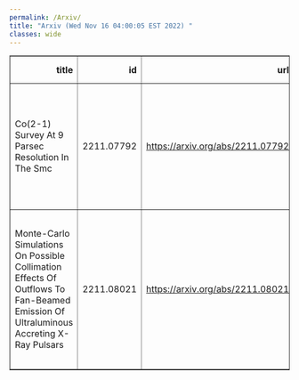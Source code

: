 ```yaml
---
permalink: /Arxiv/
title: "Arxiv (Wed Nov 16 04:00:05 EST 2022) "
classes: wide
---
```

<table border="1" class="dataframe">
  <thead>
    <tr style="text-align: right;">
      <th>title</th>
      <th>id</th>
      <th>url</th>
      <th>authors</th>
      <th>Local Authors</th>
    </tr>
  </thead>
  <tbody>
    <tr>
      <td>Co(2-1) Survey At 9 Parsec Resolution In The Smc</td>
      <td>2211.07792</td>
      <td><a href="https://arxiv.org/abs/2211.07792" target="_blank">https://arxiv.org/abs/2211.07792</a></td>
      <td>H. P. Saldaño, M. Rubio, A. D. Bolatto, C. Verdugo, K. E. Jameson, A. K. Leroy</td>
      <td>Adam Leroy</td>
    </tr>
    <tr>
      <td>Monte-Carlo Simulations On Possible Collimation Effects Of Outflows To   Fan-Beamed Emission Of Ultraluminous Accreting X-Ray Pulsars</td>
      <td>2211.08021</td>
      <td><a href="https://arxiv.org/abs/2211.08021" target="_blank">https://arxiv.org/abs/2211.08021</a></td>
      <td>X. Hou, Y. You, L. Ji, R. Soria, S. N. Zhang, M. Y. Ge, L. Tao, S. Zhang, H. Feng, M. Zhou, Y. L. Tuo, L. M. Song, J. C. Wang</td>
      <td>Ji Wang</td>
    </tr>
  </tbody>
</table>
